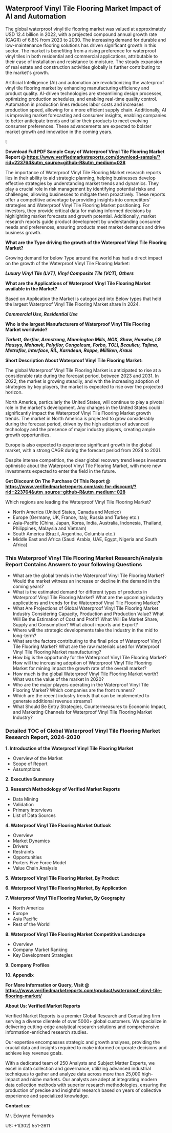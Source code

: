 <h2>Waterproof Vinyl Tile Flooring Market Impact of AI and Automation</h2><p>The global waterproof vinyl tile flooring market was valued at approximately USD 12.4 billion in 2022, with a projected compound annual growth rate (CAGR) of 6.8% from 2023 to 2030. The increasing demand for durable and low-maintenance flooring solutions has driven significant growth in this sector. The market is benefiting from a rising preference for waterproof vinyl tiles in both residential and commercial applications, attributable to their ease of installation and resistance to moisture. The steady expansion of real estate and construction activities globally is further contributing to the market's growth.</p><p>Artificial Intelligence (AI) and automation are revolutionizing the waterproof vinyl tile flooring market by enhancing manufacturing efficiency and product quality. AI-driven technologies are streamlining design processes, optimizing production schedules, and enabling real-time quality control. Automation in production lines reduces labor costs and increases production speed, allowing for a more efficient supply chain. Additionally, AI is improving market forecasting and consumer insights, enabling companies to better anticipate trends and tailor their products to meet evolving consumer preferences. These advancements are expected to bolster market growth and innovation in the coming years.</p>t</p><p id="" class=""><strong>Download Full PDF Sample Copy of Waterproof Vinyl Tile Flooring Market Report @ <a href="https://www.verifiedmarketreports.com/download-sample/?rid=223764&utm_source=github-R&utm_medium=028" target="_blank">https://www.verifiedmarketreports.com/download-sample/?rid=223764&utm_source=github-R&utm_medium=028</a></strong></p><p>The importance of&nbsp;Waterproof Vinyl Tile Flooring Market research reports lies in their ability to aid strategic planning, helping businesses develop effective strategies by understanding market trends and dynamics. They play a crucial role in risk management by identifying potential risks and challenges, allowing businesses to mitigate them proactively. These reports offer a competitive advantage by providing insights into competitors' strategies and Waterproof Vinyl Tile Flooring Market positioning. For investors, they provide critical data for making informed decisions by highlighting market forecasts and growth potential. Additionally, market research reports guide product development by understanding consumer needs and preferences, ensuring products meet market demands and drive business growth.</p><p><strong>What are the&nbsp;Type driving the growth of the Waterproof Vinyl Tile Flooring Market?</strong></p><p id="" class="">Growing demand for below Type around the world has had a direct impact on the growth of the Waterproof Vinyl Tile Flooring Market:</p><em><strong>Luxury Vinyl Tile (LVT), Vinyl Composite Tile (VCT), Others</strong></em></p><strong>What are the&nbsp;Applications&nbsp;of Waterproof Vinyl Tile Flooring Market available in the Market?</strong></p><p id="" class="">Based on Application the Market is categorized into Below types that held the largest Waterproof Vinyl Tile Flooring Market share In 2024.</p><em><strong>Commercial Use, Residential Use</strong></em></p><strong>Who is the largest Manufacturers of Waterproof Vinyl Tile Flooring Market worldwide?</strong></p><p><em><strong>Tarkett, Gerflor, Armstrong, Mannington Mills, NOX, Shaw, Hanwha, LG Hausys, Mohawk, Polyflor, Congoleum, Forbo, TOLI, Beaulieu, Tajima, Metroflor, Interface, RiL, Karndean, Roppe, Milliken, Kraus</strong></em></p><p id="" class=""><strong>Short Description About Waterproof Vinyl Tile Flooring Market:</strong></p><p>The global Waterproof Vinyl Tile Flooring Market is anticipated to rise at a considerable rate during the forecast period, between 2023 and 2031. In 2022, the market is growing steadily, and with the increasing adoption of strategies by key players, the market is expected to rise over the projected horizon.</p><p>North America, particularly the United States, will continue to play a pivotal role in the market's development. Any changes in the United States could significantly impact the Waterproof Vinyl Tile Flooring Market growth trends. The market in North America is projected to grow considerably during the forecast period, driven by the high adoption of advanced technology and the presence of major industry players, creating ample growth opportunities.</p><p>Europe is also expected to experience significant growth in the global market, with a strong CAGR during the forecast period from 2024 to 2031.</p><p>Despite intense competition, the clear global recovery trend keeps investors optimistic about the Waterproof Vinyl Tile Flooring Market, with more new investments expected to enter the field in the future.</p><p id="" class=""><strong>Get Discount On The Purchase Of This Report @ <a href="https://www.verifiedmarketreports.com/ask-for-discount/?rid=223764&utm_source=github-R&utm_medium=028" target="_blank">https://www.verifiedmarketreports.com/ask-for-discount/?rid=223764&utm_source=github-R&utm_medium=028</a></strong></p>Which regions are leading the Waterproof Vinyl Tile Flooring Market?</p><ul><li>North America (United States, Canada and Mexico)</li><li>Europe (Germany, UK, France, Italy, Russia and Turkey etc.)</li><li>Asia-Pacific (China, Japan, Korea, India, Australia, Indonesia, Thailand, Philippines, Malaysia and Vietnam)</li><li>South America (Brazil, Argentina, Columbia etc.)</li><li>Middle East and Africa (Saudi Arabia, UAE, Egypt, Nigeria and South Africa)</li></ul><h3 id="" class="">This Waterproof Vinyl Tile Flooring Market Research/Analysis Report Contains Answers to your following Questions</h3><ul><li>What are the global trends in the Waterproof Vinyl Tile Flooring Market? Would the market witness an increase or decline in the demand in the coming years?</li><li>What is the estimated demand for different types of products in Waterproof Vinyl Tile Flooring Market? What are the upcoming industry applications and trends for the Waterproof Vinyl Tile Flooring Market?</li><li>What Are Projections of Global Waterproof Vinyl Tile Flooring Market Industry Considering Capacity, Production and Production Value? What Will Be the Estimation of Cost and Profit? What Will Be Market Share, Supply and Consumption? What about imports and Export?</li><li>Where will the strategic developments take the industry in the mid to long-term?</li><li>What are the factors contributing to the final price of Waterproof Vinyl Tile Flooring Market? What are the raw materials used for Waterproof Vinyl Tile Flooring Market manufacturing?</li><li>How big is the opportunity for the Waterproof Vinyl Tile Flooring Market? How will the increasing adoption of Waterproof Vinyl Tile Flooring Market for mining impact the growth rate of the overall market?</li><li>How much is the global Waterproof Vinyl Tile Flooring Market worth? What was the value of the market In 2020?</li><li>Who are the major players operating in the Waterproof Vinyl Tile Flooring Market? Which companies are the front runners?</li><li>Which are the recent industry trends that can be implemented to generate additional revenue streams?</li><li>What Should Be Entry Strategies, Countermeasures to Economic Impact, and Marketing Channels for Waterproof Vinyl Tile Flooring Market Industry?</li></ul><h3 id="" class="">Detailed TOC of Global Waterproof Vinyl Tile Flooring Market Research Report, 2024-2030</h3><p id="" class=""><strong>1. Introduction of the Waterproof Vinyl Tile Flooring Market</strong></p><ul><li>Overview of the Market</li><li>Scope of Report</li><li>Assumptions</li></ul><p id="" class=""><strong>2. Executive Summary</strong></p><p id="" class=""><strong>3. Research Methodology of Verified Market Reports</strong></p><ul><li>Data Mining</li><li>Validation</li><li>Primary Interviews</li><li>List of Data Sources</li></ul><p id="" class=""><strong>4. Waterproof Vinyl Tile Flooring Market Outlook</strong></p><ul><li>Overview</li><li>Market Dynamics</li><li>Drivers</li><li>Restraints</li><li>Opportunities</li><li>Porters Five Force Model</li><li>Value Chain Analysis</li></ul><p id="" class=""><strong>5. Waterproof Vinyl Tile Flooring Market, By Product</strong></p><p id="" class=""><strong>6. Waterproof Vinyl Tile Flooring Market, By Application</strong></p><p id="" class=""><strong>7. Waterproof Vinyl Tile Flooring Market, By Geography</strong></p><ul><li>North America</li><li>Europe</li><li>Asia Pacific</li><li>Rest of the World</li></ul><p id="" class=""><strong>8. Waterproof Vinyl Tile Flooring Market Competitive Landscape</strong></p><ul><li>Overview</li><li>Company Market Ranking</li><li>Key Development Strategies</li></ul><p id="" class=""><strong>9. Company Profiles</strong></p><p id="" class=""><strong>10. Appendix</strong></p><p id="" class=""><strong>For More Information or Query, Visit @ <a href="https://www.verifiedmarketreports.com/product/waterproof-vinyl-tile-flooring-market/" target="_blank">https://www.verifiedmarketreports.com/product/waterproof-vinyl-tile-flooring-market/</a></strong></p><p id="" class=""><strong>About Us: Verified Market Reports</strong></p><p id="" class="">Verified Market Reports is a premier Global Research and Consulting firm serving a diverse clientele of over 5000+ global customers. We specialize in delivering cutting-edge analytical research solutions and comprehensive information-enriched research studies.</p><p id="" class="">Our expertise encompasses strategic and growth analyses, providing the crucial data and insights required to make informed corporate decisions and achieve key revenue goals.</p><p id="" class="">With a dedicated team of 250 Analysts and Subject Matter Experts, we excel in data collection and governance, utilizing advanced industrial techniques to gather and analyze data across more than 25,000 high-impact and niche markets. Our analysts are adept at integrating modern data collection methods with superior research methodologies, ensuring the production of precise and insightful research based on years of collective experience and specialized knowledge.</p><p id="" class=""><strong>Contact us:</strong></p><p id="" class="">Mr. Edwyne Fernandes</p><p id="" class="">US: +1(302) 551-2611</p>